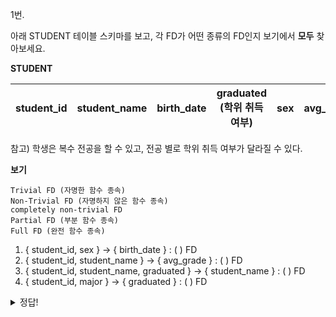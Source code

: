 1번. 

아래 STUDENT 테이블 스키마를 보고, 각 FD가 어떤 종류의 FD인지 보기에서 **모두** 찾아보세요. 

**STUDENT**

| student_id | student_name | birth_date | graduated<br>(학위 취득 여부) | sex | avg_grade | major<br>(전공) |
| --- | --- | --- | --- | --- | --- | --- |

참고) 학생은 복수 전공을 할 수 있고, 전공 별로 학위 취득 여부가 달라질 수 있다.

**보기**

```
Trivial FD (자명한 함수 종속)
Non-Trivial FD (자명하지 않은 함수 종속)
completely non-trivial FD
Partial FD (부분 함수 종속)
Full FD (완전 함수 종속)
```

1. { student_id, sex } → { birth_date }                                                : (                   ) FD
2. { student_id, student_name } → { avg_grade }                            : (                   ) FD
3. { student_id, student_name, graduated } → { student_name }  : (                   ) FD
4. { student_id, major } → { graduated }                                            : (                   ) FD

<details>
<summary>
  정답!
</summary>
1. Non-Trivial, completely non-trivial, Partial
  
2. Non-Trivial, completely non-trivial, Partial
   
4. Trivial, Partial
   
6. Full, completely non-trivial

  
</details>
